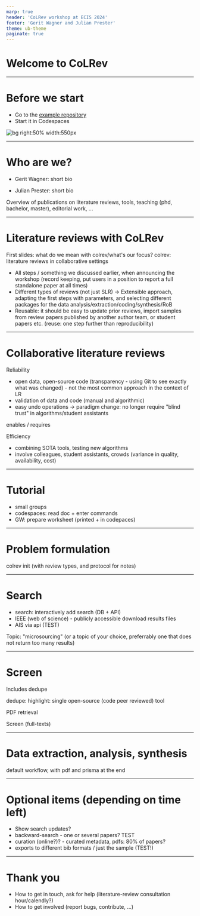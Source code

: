 ```yaml
---
marp: true
header: 'CoLRev workshop at ECIS 2024'
footer: 'Gerit Wagner and Julian Prester'
theme: ub-theme
paginate: true
---
```


# Welcome to CoLRev

---

# Before we start

- Go to the [example repository](https://github.com/CoLRev-Environment/colrev-template)
- Start it in Codespaces

![bg right:50% width:550px](../assets/start-codespaces.png)

---

# Who are we?

- Gerit Wagner: short bio

- Julian Prester: short bio

Overview of publications on literature reviews, tools, teaching (phd, bachelor, master), editorial work, ...

---

# Literature reviews with CoLRev

First slides: what do we mean with colrev/what's our focus?
colrev: literature reviews in collaborative settings

- All steps / something we discussed earlier, when announcing the workshop (record keeping, put users in a position to report a full standalone paper at all times)
- Different types of reviews (not just SLR)
-> Extensible approach, adapting the first steps with parameters, and selecting different packages for the data analysis/extraction/coding/synthesis/RoB
- Reusable: it should be easy to update prior reviews, import samples from review papers published by another author team, or student papers etc. (reuse: one step further than reproducibility)

---

# Collaborative literature reviews

Reliability
- open data, open-source code (transparency - using Git to see exactly what was changed) - not the most common approach in the context of LR
- validation of data and code (manual and algorithmic)
- easy undo operations
-> paradigm change: no longer require "blind trust" in algorithms/student assistants

enables / requires

Efficiency
- combining SOTA tools, testing new algorithms
- involve colleagues, student assistants, crowds (variance in quality, availability, cost)

---

# Tutorial

- small groups
- codespaces: read doc + enter commands
- GW: prepare worksheet (printed + in codepaces)

---

# Problem formulation

colrev init (with review types, and protocol for notes)

---

# Search

- search: interactively add search (DB + API)
- IEEE (web of science) - publicly accessible download results files
- AIS via api (TEST)

Topic: "microsourcing" (or a topic of your choice, preferrably one that does not return too many results)

---

# Screen


Includes dedupe

dedupe: highlight: single open-source (code  peer reviewed) tool

PDF retrieval

Screen (full-texts)

---

# Data extraction, analysis, synthesis

default workflow, with pdf and prisma at the end

---

# Optional items (depending on time left)

- Show search updates?
- backward-search - one or several papers? TEST
- curation (online?)? - curated metadata, pdfs: 80% of papers?
- exports to different bib formats / just the sample (TEST!)

<!-- generate profiles?! / structured data -->

---

# Thank you

- How to get in touch, ask for help (literature-review consultation hour/calendly?)
- How to get involved (report bugs, contribute, ...)